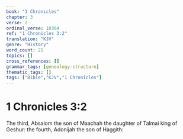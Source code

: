 ```yaml
---
book: "1 Chronicles"
chapter: 3
verse: 2
ordinal_verse: 10364
ref: "1 Chronicles 3:2"
translation: "KJV"
genre: "History"
word_count: 21
topics: []
cross_references: []
grammar_tags: [genealogy-structure]
thematic_tags: []
tags: ["Bible","KJV","1 Chronicles"]
---
```


# 1 Chronicles 3:2

The third, Absalom the son of Maachah the daughter of Talmai king of Geshur: the fourth, Adonijah the son of Haggith:
